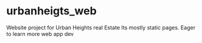 # urbanheigts_web
Website project for Urban Heights real Estate
Its mostly static pages. Eager to learn more web app dev
